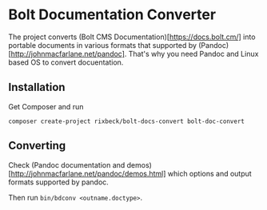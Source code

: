 Bolt Documentation Converter
============================

The project converts (Bolt CMS Documentation)[https://docs.bolt.cm/] into portable documents
in various formats that supported by (Pandoc)[http://johnmacfarlane.net/pandoc].
That's why you need Pandoc and Linux based OS to convert docuentation.

Installation
------------

Get Composer and run

`composer create-project rixbeck/bolt-docs-convert bolt-doc-convert`

Converting
----------

Check (Pandoc documentation and demos)[http://johnmacfarlane.net/pandoc/demos.html] which options
and output formats supported by pandoc.

Then run `bin/bdconv <outname.doctype>`.
